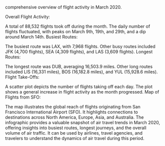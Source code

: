 comprehensive overview of flight activity in March 2020.

Overall Flight Activity:

A total of 88,532 flights took off during the month.
The daily number of flights fluctuated, with peaks on March 9th, 19th, and 29th, and a dip around March 14th.
Busiest Routes:

The busiest route was LAX, with 7,968 flights.
Other busy routes included JFK (4,700 flights), SEA (4,309 flights), and LAS (3,609 flights).
Longest Routes:

The longest route was DUB, averaging 16,503.9 miles.
Other long routes included LIS (16,331 miles), BOS (16,182.8 miles), and YUL (15,928.6 miles).
Flight Take-Offs:

A scatter plot depicts the number of flights taking off each day.
The plot shows a general increase in flight activity as the month progressed.
Map of Flights from SFO:

The map illustrates the global reach of flights originating from San Francisco International Airport (SFO).
It highlights connections to destinations across North America, Europe, Asia, and Australia.
The infographic provides a valuable snapshot of air travel trends in March 2020, offering insights into busiest routes, longest journeys, and the overall volume of air traffic. It can be used by airlines, travel agencies, and travelers to understand the dynamics of air travel during this period.
